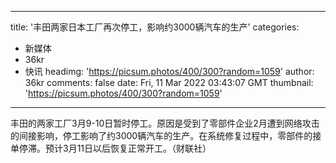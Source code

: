 
---
title: '丰田两家日本工厂再次停工，影响约3000辆汽车的生产'
categories: 
 - 新媒体
 - 36kr
 - 快讯
headimg: 'https://picsum.photos/400/300?random=1059'
author: 36kr
comments: false
date: Fri, 11 Mar 2022 03:43:07 GMT
thumbnail: 'https://picsum.photos/400/300?random=1059'
---

<div>   
丰田的两家工厂3月9-10日暂时停工。原因是受到了零部件企业2月遭到网络攻击的间接影响，停工影响了约3000辆汽车的生产。在系统修复过程中，零部件的接单停滞。预计3月11日以后恢复正常开工。（财联社）  
</div>
            